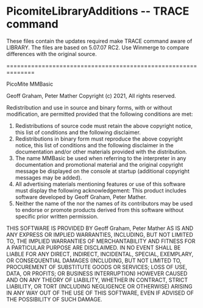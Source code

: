 # PicomiteLibraryAdditions   -- TRACE command
These files contain the updates required make TRACE command aware of LIBRARY.
The files are based on 5.07.07 RC2.
Use Winmerge to compare differences with the original source.

























==============================================================

PicoMite MMBasic

Geoff Graham, Peter Mather Copyright (c) 2021, All rights reserved.

Redistribution and use in source and binary forms, with or without modification, are permitted provided that the following conditions are met:

   1. Redistributions of source code must retain the above copyright notice, this list of conditions and the following disclaimer.
   2. Redistributions in binary form must reproduce the above copyright notice, this list of conditions and the following disclaimer in the documentation and/or other materials provided with the distribution.
   3. The name MMBasic be used when referring to the interpreter in any documentation and promotional material and the original copyright message be displayed on the console at startup (additional copyright messages may be added).
   4. All advertising materials mentioning features or use of this software must display the following acknowledgement: This product includes software developed by Geoff Graham, Peter Mather.
   5. Neither the name of the nor the names of its contributors may be used to endorse or promote products derived from this software without specific prior written permission.

THIS SOFTWARE IS PROVIDED BY Geoff Graham, Peter Mather AS IS AND ANY EXPRESS OR IMPLIED WARRANTIES, INCLUDING, BUT NOT LIMITED TO, THE IMPLIED WARRANTIES OF MERCHANTABILITY AND FITNESS FOR A PARTICULAR PURPOSE ARE DISCLAIMED. IN NO EVENT SHALL BE LIABLE FOR ANY DIRECT, INDIRECT, INCIDENTAL, SPECIAL, EXEMPLARY, OR CONSEQUENTIAL DAMAGES (INCLUDING, BUT NOT LIMITED TO, PROCUREMENT OF SUBSTITUTE GOODS OR SERVICES; LOSS OF USE, DATA, OR PROFITS; OR BUSINESS INTERRUPTION) HOWEVER CAUSED AND ON ANY THEORY OF LIABILITY, WHETHER IN CONTRACT, STRICT LIABILITY, OR TORT (INCLUDING NEGLIGENCE OR OTHERWISE) ARISING IN ANY WAY OUT OF THE USE OF THIS SOFTWARE, EVEN IF ADVISED OF THE POSSIBILITY OF SUCH DAMAGE.
